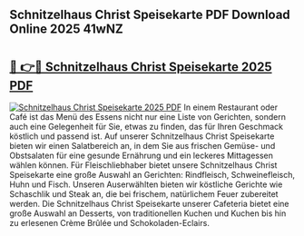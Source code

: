## Schnitzelhaus Christ Speisekarte PDF Download Online 2025 41wNZ

# <h2><a href="http://gc8n2m.nevu.top/?p=Schnitzelhaus+Christ+Speisekarte">🔗 👉🔴 Schnitzelhaus Christ Speisekarte 2025 PDF</a></h2>

[![Schnitzelhaus Christ Speisekarte 2025 PDF](https://i.imgur.com/dBaPXMq.png)](http://gc8n2m.nevu.top/?p=Schnitzelhaus+Christ+Speisekarte)
In einem Restaurant oder Café ist das Menü des Essens nicht nur eine Liste von Gerichten, sondern auch eine Gelegenheit für Sie, etwas zu finden, das für Ihren Geschmack köstlich und passend ist. Auf unserer Schnitzelhaus Christ Speisekarte bieten wir einen Salatbereich an, in dem Sie aus frischen Gemüse- und Obstsalaten für eine gesunde Ernährung und ein leckeres Mittagessen wählen können. Für Fleischliebhaber bietet unsere Schnitzelhaus Christ Speisekarte eine große Auswahl an Gerichten: Rindfleisch, Schweinefleisch, Huhn und Fisch. Unseren Auserwählten bieten wir köstliche Gerichte wie Schaschlik und Steak an, die bei frischem, natürlichem Feuer zubereitet werden. Die Schnitzelhaus Christ Speisekarte unserer Cafeteria bietet eine große Auswahl an Desserts, von traditionellen Kuchen und Kuchen bis hin zu erlesenen Crème Brûlée und Schokoladen-Eclairs.
